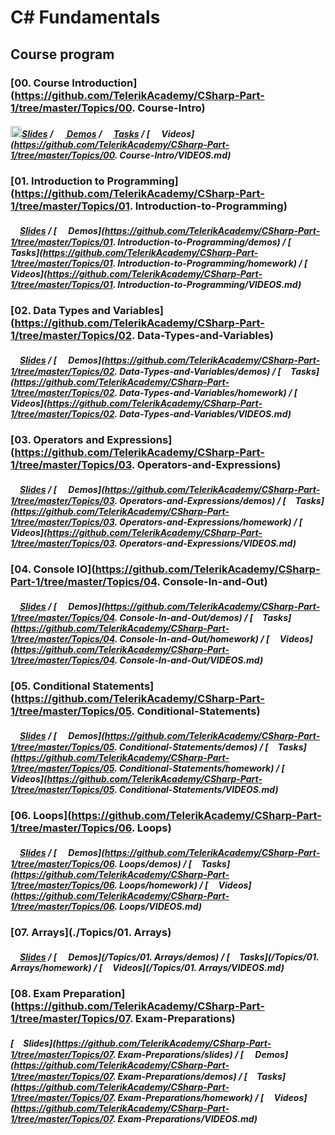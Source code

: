 #   C# Fundamentals

## Course program

### [00. Course Introduction](https://github.com/TelerikAcademy/CSharp-Part-1/tree/master/Topics/00. Course-Intro)

##### [<img src="https://raw.githubusercontent.com/TelerikAcademy/Common/master/icons/presentation.png" height="18"/>Slides](https://rawgit.com/TelerikAcademy/CSharp-Part-1/masterhttps://github.com/TelerikAcademy/CSharp-Part-1/tree/master/Topics/00.%20Course-Intro/slides/index.html) / [<img src="https://raw.githubusercontent.com/TelerikAcademy/Common/master/icons/code.png" height="15"> Demos](https://github.com/TelerikAcademy/CSharp-Part-1/tree/master/Topics/00.%20Course-Intro/demos) / [<img src="https://raw.githubusercontent.com/TelerikAcademy/Common/master/icons/homework.png" height="15">Tasks](https://github.com/TelerikAcademy/CSharp-Part-1/tree/master/Topics/00.%20Course-Intro/homework) / [<img src="https://raw.githubusercontent.com/TelerikAcademy/Common/master/icons/video.png" height="15"> Videos](https://github.com/TelerikAcademy/CSharp-Part-1/tree/master/Topics/00. Course-Intro/VIDEOS.md)


### [01. Introduction to Programming](https://github.com/TelerikAcademy/CSharp-Part-1/tree/master/Topics/01. Introduction-to-Programming)

##### [<img src="https://raw.githubusercontent.com/TelerikAcademy/Common/master/icons/presentation.png" height="15" />Slides](https://rawgit.com/TelerikAcademy/CSharp-Part-1/masterhttps://github.com/TelerikAcademy/CSharp-Part-1/tree/master/Topics/01.%20Introduction-to-Programming/slides/index.html) / [<img src="https://raw.githubusercontent.com/TelerikAcademy/Common/master/icons/code.png" height="15"> Demos](https://github.com/TelerikAcademy/CSharp-Part-1/tree/master/Topics/01. Introduction-to-Programming/demos) / [<img src="https://raw.githubusercontent.com/TelerikAcademy/Common/master/icons/homework.png" height="15">Tasks](https://github.com/TelerikAcademy/CSharp-Part-1/tree/master/Topics/01. Introduction-to-Programming/homework) / [<img src="https://raw.githubusercontent.com/TelerikAcademy/Common/master/icons/video.png" height="13"> Videos](https://github.com/TelerikAcademy/CSharp-Part-1/tree/master/Topics/01. Introduction-to-Programming/VIDEOS.md)


### [02. Data Types and Variables](https://github.com/TelerikAcademy/CSharp-Part-1/tree/master/Topics/02. Data-Types-and-Variables)

##### [<img src="https://raw.githubusercontent.com/TelerikAcademy/Common/master/icons/presentation.png" height="15" />Slides](https://rawgit.com/TelerikAcademy/CSharp-Part-1/masterhttps://github.com/TelerikAcademy/CSharp-Part-1/tree/master/Topics/02.%20Data-Types-and-Variables/slides/index.html) / [<img src="https://raw.githubusercontent.com/TelerikAcademy/Common/master/icons/code.png" height="15"> Demos](https://github.com/TelerikAcademy/CSharp-Part-1/tree/master/Topics/02. Data-Types-and-Variables/demos) / [<img src="https://raw.githubusercontent.com/TelerikAcademy/Common/master/icons/homework.png" height="15">Tasks](https://github.com/TelerikAcademy/CSharp-Part-1/tree/master/Topics/02. Data-Types-and-Variables/homework) / [<img src="https://raw.githubusercontent.com/TelerikAcademy/Common/master/icons/video.png" height="13"> Videos](https://github.com/TelerikAcademy/CSharp-Part-1/tree/master/Topics/02. Data-Types-and-Variables/VIDEOS.md)

### [03. Operators and Expressions](https://github.com/TelerikAcademy/CSharp-Part-1/tree/master/Topics/03. Operators-and-Expressions)

##### [<img src="https://raw.githubusercontent.com/TelerikAcademy/Common/master/icons/presentation.png" height="15" />Slides](https://rawgit.com/TelerikAcademy/CSharp-Part-1/masterhttps://github.com/TelerikAcademy/CSharp-Part-1/tree/master/Topics/03.%20Operators-and-Expressions/slides/index.html) / [<img src="https://raw.githubusercontent.com/TelerikAcademy/Common/master/icons/code.png" height="15"> Demos](https://github.com/TelerikAcademy/CSharp-Part-1/tree/master/Topics/03. Operators-and-Expressions/demos) / [<img src="https://raw.githubusercontent.com/TelerikAcademy/Common/master/icons/homework.png" height="15">Tasks](https://github.com/TelerikAcademy/CSharp-Part-1/tree/master/Topics/03. Operators-and-Expressions/homework) / [<img src="https://raw.githubusercontent.com/TelerikAcademy/Common/master/icons/video.png" height="13"> Videos](https://github.com/TelerikAcademy/CSharp-Part-1/tree/master/Topics/03. Operators-and-Expressions/VIDEOS.md)


### [04. Console IO](https://github.com/TelerikAcademy/CSharp-Part-1/tree/master/Topics/04. Console-In-and-Out)

##### [<img src="https://raw.githubusercontent.com/TelerikAcademy/Common/master/icons/presentation.png" height="15" />Slides](https://rawgit.com/TelerikAcademy/CSharp-Part-1/masterhttps://github.com/TelerikAcademy/CSharp-Part-1/tree/master/Topics/04.%20Console-In-and-Out/slides/index.html) / [<img src="https://raw.githubusercontent.com/TelerikAcademy/Common/master/icons/code.png" height="15"> Demos](https://github.com/TelerikAcademy/CSharp-Part-1/tree/master/Topics/04. Console-In-and-Out/demos) / [<img src="https://raw.githubusercontent.com/TelerikAcademy/Common/master/icons/homework.png" height="15">Tasks](https://github.com/TelerikAcademy/CSharp-Part-1/tree/master/Topics/04. Console-In-and-Out/homework) / [<img src="https://raw.githubusercontent.com/TelerikAcademy/Common/master/icons/video.png" height="13"> Videos](https://github.com/TelerikAcademy/CSharp-Part-1/tree/master/Topics/04. Console-In-and-Out/VIDEOS.md)

### [05. Conditional Statements](https://github.com/TelerikAcademy/CSharp-Part-1/tree/master/Topics/05. Conditional-Statements)

##### [<img src="https://raw.githubusercontent.com/TelerikAcademy/Common/master/icons/presentation.png" height="15" />Slides](https://rawgit.com/TelerikAcademy/CSharp-Part-1/masterhttps://github.com/TelerikAcademy/CSharp-Part-1/tree/master/Topics/05.%20Conditional-Statements/slides/index.html) / [<img src="https://raw.githubusercontent.com/TelerikAcademy/Common/master/icons/code.png" height="15"> Demos](https://github.com/TelerikAcademy/CSharp-Part-1/tree/master/Topics/05. Conditional-Statements/demos) / [<img src="https://raw.githubusercontent.com/TelerikAcademy/Common/master/icons/homework.png" height="15">Tasks](https://github.com/TelerikAcademy/CSharp-Part-1/tree/master/Topics/05. Conditional-Statements/homework) / [<img src="https://raw.githubusercontent.com/TelerikAcademy/Common/master/icons/video.png" height="13"> Videos](https://github.com/TelerikAcademy/CSharp-Part-1/tree/master/Topics/05. Conditional-Statements/VIDEOS.md)

### [06. Loops](https://github.com/TelerikAcademy/CSharp-Part-1/tree/master/Topics/06. Loops)

##### [<img src="https://raw.githubusercontent.com/TelerikAcademy/Common/master/icons/presentation.png" height="15" />Slides](https://rawgit.com/TelerikAcademy/CSharp-Part-1/masterhttps://github.com/TelerikAcademy/CSharp-Part-1/tree/master/Topics/06.%20Loops/slides/index.html) / [<img src="https://raw.githubusercontent.com/TelerikAcademy/Common/master/icons/code.png" height="15"> Demos](https://github.com/TelerikAcademy/CSharp-Part-1/tree/master/Topics/06. Loops/demos) / [<img src="https://raw.githubusercontent.com/TelerikAcademy/Common/master/icons/homework.png" height="15">Tasks](https://github.com/TelerikAcademy/CSharp-Part-1/tree/master/Topics/06. Loops/homework) / [<img src="https://raw.githubusercontent.com/TelerikAcademy/Common/master/icons/video.png" height="13"> Videos](https://github.com/TelerikAcademy/CSharp-Part-1/tree/master/Topics/06. Loops/VIDEOS.md)

### [07. Arrays](./Topics/01. Arrays)

##### [<img src="https://raw.githubusercontent.com/TelerikAcademy/Common/master/icons/presentation.png" height="15" />Slides](https://rawgit.com/TelerikAcademy/CSharp-Part-2/master/Topics/01.%20Arrays/slides/index.html) / [<img src="https://raw.githubusercontent.com/TelerikAcademy/Common/master/icons/code.png" height="15"> Demos](/Topics/01. Arrays/demos) / [<img src="https://raw.githubusercontent.com/TelerikAcademy/Common/master/icons/homework.png" height="15">Tasks](/Topics/01. Arrays/homework) / [<img src="https://raw.githubusercontent.com/TelerikAcademy/Common/master/icons/video.png" height="13"> Videos](/Topics/01. Arrays/VIDEOS.md)

### [08. Exam Preparation](https://github.com/TelerikAcademy/CSharp-Part-1/tree/master/Topics/07. Exam-Preparations)

##### [<img src="https://raw.githubusercontent.com/TelerikAcademy/Common/master/icons/presentation.png" height="15" />Slides](https://github.com/TelerikAcademy/CSharp-Part-1/tree/master/Topics/07. Exam-Preparations/slides) / [<img src="https://raw.githubusercontent.com/TelerikAcademy/Common/master/icons/code.png" height="15"> Demos](https://github.com/TelerikAcademy/CSharp-Part-1/tree/master/Topics/07. Exam-Preparations/demos) / [<img src="https://raw.githubusercontent.com/TelerikAcademy/Common/master/icons/homework.png" height="15">Tasks](https://github.com/TelerikAcademy/CSharp-Part-1/tree/master/Topics/07. Exam-Preparations/homework) / [<img src="https://raw.githubusercontent.com/TelerikAcademy/Common/master/icons/video.png" height="13"> Videos](https://github.com/TelerikAcademy/CSharp-Part-1/tree/master/Topics/07. Exam-Preparations/VIDEOS.md)
